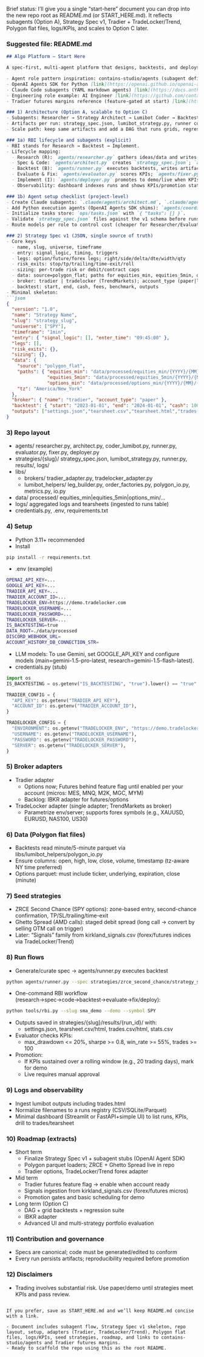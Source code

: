 Brief status: I’ll give you a single “start-here” document you can drop into the new repo root as README.md (or START_HERE.md). It reflects subagents (Option A), Strategy Spec v1, Tradier + TradeLocker/Trend, Polygon flat files, logs/KPIs, and scales to Option C later.

### Suggested file: README.md

```markdown
## Algo Platform — Start Here

A spec-first, multi-agent platform that designs, backtests, and deploys trading strategies across options, futures (micros), and forex using Lumibot. Subagents coordinate research → spec → code → backtest → evaluate → fix → deploy. Built to scale from simple file orchestration to a full DAG/evaluation harness.

- Agent role pattern inspiration: contains-studio/agents (subagent definitions) [link](https://github.com/contains-studio/agents)
- OpenAI Agents SDK for Python [link](https://openai.github.io/openai-agents-python/agents/)
- Claude Code subagents (YAML markdown agents) [link](https://docs.anthropic.com/en/docs/claude-code/sub-agents)
- Engineering role example: AI Engineer [link](https://github.com/contains-studio/agents/blob/main/engineering/ai-engineer.md)
- Tradier futures margins reference (feature-gated at start) [link](https://tradier.com/individuals/pricing/futures-margins)

### 1) Architecture (Option A, scalable to Option C)
- Subagents: Researcher → Strategy Architect → Lumibot Coder → Backtest Runner → Evaluator → Fixer → Deployer
- Artifacts per run: strategy_spec.json, lumibot_strategy.py, runner config, results (settings.json, tearsheet.csv/html, trades.csv/html, stats.csv)
- Scale path: keep same artifacts and add a DAG that runs grids, regression tests, and promotion gates

### 1a) RBI lifecycle and subagents (explicit)
- RBI stands for Research → Backtest → Implement.
- Lifecycle mapping:
  - Research (R): `agents/researcher.py` gathers ideas/data and writes research notes
  - Spec & Code: `agents/architect.py` creates `strategy_spec.json`; `agents/coder_lumibot.py` emits `lumibot_strategy.py`
  - Backtest (B): `agents/runner.py` executes backtests, writes artifacts to `strategies/{slug}/results/{run_id}`
  - Evaluate & Fix: `agents/evaluator.py` scores KPIs; `agents/fixer.py` proposes parameter/code changes
  - Implement (I): `agents/deployer.py` promotes to demo/live when KPIs sustain and approvals are met
  - Observability: dashboard indexes runs and shows KPIs/promotion status

### 1b) Agent setup checklist (project-level)
- Create Claude subagents: `.claude/agents/architect.md`, `.claude/agents/coder-reviewer.md`, `.claude/agents/debugger-fixer.md`, `.claude/agents/test-runner.md`.
- Add Python execution agents (OpenAI Agents SDK shims): `agents/coordinator.py`; ensure `agents/runner.py`, `agents/evaluator.py`, `agents/fixer.py`, `agents/deployer.py` are present.
- Initialize tasks store: `ops/tasks.json` with `{ "tasks": [] }`.
- Validate `strategy_spec.json` files against the v1 schema before runs.
- Route models per role to control cost (cheaper for Researcher/Evaluator; strongest for Coder/Fixer).

### 2) Strategy Spec v1 (JSON, single source of truth)
- Core keys
  - name, slug, universe, timeframe
  - entry: signal_logic, timing, triggers
  - legs: option/future/forex legs; right/side/delta/dte/width/qty
  - risk_exits: stop/tp/trailing/time-exit/roll
  - sizing: per-trade risk or debit/contract caps
  - data: source=polygon_flat; paths for equities_min, equities_5min, options_min; tz
  - broker: tradier | tradelocker (TrendMarkets); account_type (paper|live)
  - backtest: start, end, cash, fees, benchmark, outputs
- Minimal skeleton:
```json
{
  "version": "1.0",
  "name": "Strategy Name",
  "slug": "strategy_slug",
  "universe": ["SPY"],
  "timeframe": "1min",
  "entry": { "signal_logic": [], "enter_time": "09:45:00" },
  "legs": [],
  "risk_exits": {},
  "sizing": {},
  "data": {
    "source": "polygon_flat",
    "paths": { "equities_min": "data/processed/equities_min/{YYYY}/{MM}/{YYYY}-{MM}-{DD}.parquet",
               "equities_5min": "data/processed/equities_5min/{YYYY}/{MM}/{YYYY}-{MM}-{DD}.parquet",
               "options_min": "data/processed/options_min/{YYYY}/{MM}/{YYYY}-{MM}-{DD}.parquet" },
    "tz": "America/New_York"
  },
  "broker": { "name": "tradier", "account_type": "paper" },
  "backtest": { "start": "2023-01-01", "end": "2024-01-01", "cash": 100000, "fees": { "percent_fee": 0.001 } },
  "outputs": ["settings.json","tearsheet.csv","tearsheet.html","trades.csv","trades.html","stats.csv"]
}
```

### 3) Repo layout
- agents/ researcher.py, architect.py, coder_lumibot.py, runner.py, evaluator.py, fixer.py, deployer.py
- strategies/{slug}/ strategy_spec.json, lumibot_strategy.py, runner.py, results/, logs/
- libs/
  - brokers/ tradier_adapter.py, tradelocker_adapter.py
  - lumibot_helpers/ leg_builder.py, order_factories.py, polygon_io.py, metrics.py, io.py
- data/ processed/ equities_min|equities_5min|options_min/…
- logs/ aggregated logs and tearsheets (ingested to runs table)
- credentials.py, .env, requirements.txt

### 4) Setup
- Python 3.11+ recommended
- Install
```bash
pip install -r requirements.txt
```
- .env (example)
```bash
OPENAI_API_KEY=...
GOOGLE_API_KEY=...
TRADIER_API_KEY=...
TRADIER_ACCOUNT_ID=...
TRADELOCKER_ENV=https://demo.tradelocker.com
TRADELOCKER_USERNAME=...
TRADELOCKER_PASSWORD=...
TRADELOCKER_SERVER=...
IS_BACKTESTING=true
DATA_ROOT=./data/processed
DISCORD_WEBHOOK_URL=
ACCOUNT_HISTORY_DB_CONNECTION_STR=
```
- LLM models: To use Gemini, set GOOGLE_API_KEY and configure models (main=gemini-1.5-pro-latest, research=gemini-1.5-flash-latest).
- credentials.py (stub)
```python
import os
IS_BACKTESTING = os.getenv("IS_BACKTESTING", "true").lower() == "true"

TRADIER_CONFIG = {
  "API_KEY": os.getenv("TRADIER_API_KEY"),
  "ACCOUNT_ID": os.getenv("TRADIER_ACCOUNT_ID"),
}

TRADELOCKER_CONFIG = {
  "ENVIRONMENT": os.getenv("TRADELOCKER_ENV", "https://demo.tradelocker.com"),
  "USERNAME": os.getenv("TRADELOCKER_USERNAME"),
  "PASSWORD": os.getenv("TRADELOCKER_PASSWORD"),
  "SERVER": os.getenv("TRADELOCKER_SERVER"),
}
```

### 5) Broker adapters
- Tradier adapter
  - Options now; Futures behind feature flag until enabled per your account (micros: MES, MNQ, M2K, MGC, MYM)
  - Backlog: IBKR adapter for futures/options
- TradeLocker adapter (single adapter; TrendMarkets as broker)
  - Parametrize env/server; supports forex symbols (e.g., XAUUSD, EURUSD, NAS100, US30)

### 6) Data (Polygon flat files)
- Backtests read minute/5-minute parquet via libs/lumibot_helpers/polygon_io.py
- Ensure columns: open, high, low, close, volume, timestamp (tz-aware NY time preferred)
- Options parquet: must include ticker, underlying, expiration, close (minute)

### 7) Seed strategies
- ZRCE Second Chance (SPY options): zone-based entry, second-chance confirmation, TP/SL/trailing/time-exit
- Ghetto Spread (AMD calls): staged debit spread (long call → convert by selling OTM call on trigger)
- Later: “Signals” family from kirkland_signals.csv (forex/futures indices via TradeLocker/Trend)

### 8) Run flows
- Generate/curate spec → agents/runner.py executes backtest
```bash
python agents/runner.py --spec strategies/zrce_second_chance/strategy_spec.json
```
- One-command RBI workflow (research→spec→code→backtest→evaluate→fix/deploy):
```bash
python tools/rbi.py --slug sma_demo --demo --symbol SPY
```
- Outputs saved in strategies/{slug}/results/{run_id}/ with:
  - settings.json, tearsheet.csv/html, trades.csv/html, stats.csv
- Evaluator checks KPIs:
  - max_drawdown <= 20%, sharpe >= 0.8, win_rate >= 55%, trades >= 100
- Promotion:
  - If KPIs sustained over a rolling window (e.g., 20 trading days), mark for demo
  - Live requires manual approval

### 9) Logs and observability
- Ingest lumibot outputs including trades.html
- Normalize filenames to a runs registry (CSV/SQLite/Parquet)
- Minimal dashboard (Streamlit or FastAPI+simple UI) to list runs, KPIs, drill to trades/tearsheet

### 10) Roadmap (extracts)
- Short term
  - Finalize Strategy Spec v1 + subagent stubs (OpenAI Agent SDK)
  - Polygon parquet loaders; ZRCE + Ghetto Spread live in repo
  - Tradier options, TradeLocker/Trend forex adapter
- Mid term
  - Tradier futures feature flag → enable when account ready
  - Signals ingestion from kirkland_signals.csv (forex/futures micros)
  - Promotion gates and basic scheduling for demo
- Long term (Option C)
  - DAG + grid backtests + regression suite
  - IBKR adapter
  - Advanced UI and multi-strategy portfolio evaluation

### 11) Contribution and governance
- Specs are canonical; code must be generated/edited to conform
- Every run persists artifacts; reproducibility required before promotion

### 12) Disclaimers
- Trading involves substantial risk. Use paper/demo until strategies meet KPIs and pass review.
```

If you prefer, save as START_HERE.md and we’ll keep README.md concise with a link.

- Document includes subagent flow, Strategy Spec v1 skeleton, repo layout, setup, adapters (Tradier, TradeLocker/Trend), Polygon flat files, logs/KPIs, seed strategies, roadmap, and links to contains-studio/agents and Tradier futures margins.
- Ready to scaffold the repo using this as the root README.